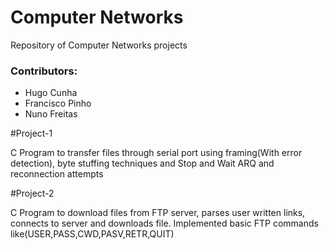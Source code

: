 # Computer Networks

Repository of Computer Networks projects

### Contributors:

 * Hugo Cunha
 * Francisco Pinho
 * Nuno Freitas

#Project-1

C Program to transfer files through serial port using framing(With error detection), byte stuffing techniques and Stop and Wait ARQ and reconnection attempts

#Project-2

C Program to download files from FTP server, parses user written links, connects to server and downloads file. Implemented basic FTP commands like(USER,PASS,CWD,PASV,RETR,QUIT)

